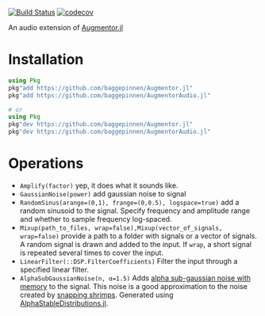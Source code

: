 [![Build Status](https://travis-ci.org/baggepinnen/AugmentorAudio.jl.svg?branch=master)](https://travis-ci.org/baggepinnen/AugmentorAudio.jl)
[![codecov](https://codecov.io/gh/baggepinnen/AugmentorAudio.jl/branch/master/graph/badge.svg)](https://codecov.io/gh/baggepinnen/AugmentorAudio.jl)

An audio extension of [Augmentor.jl](https://github.com/baggepinnen/Augmentor.jl)

# Installation

```julia
using Pkg
pkg"add https://github.com/baggepinnen/Augmentor.jl"
pkg"add https://github.com/baggepinnen/AugmentorAudio.jl"

# or
using Pkg
pkg"dev https://github.com/baggepinnen/Augmentor.jl"
pkg"dev https://github.com/baggepinnen/AugmentorAudio.jl"
```

# Operations
- `Amplify(factor)` yep, it does what it sounds like.
- `GaussianNoise(power)` add gaussian noise to signal
- `RandomSinus(arange=(0,1), frange=(0,0.5), logspace=true)` add a random sinusoid to the signal. Specify frequency and amplitude range and whether to sample frequency log-spaced.
- `Mixup(path_to_files, wrap=false),Mixup(vector_of_signals, wrap=false)` provide a path to a folder with signals or a vector of signals. A random signal is drawn and added to the input. If `wrap`, a short signal is repeated several times to cover the input.
- `LinearFilter(::DSP.FilterCoefficients)` Filter the input through a specified linear filter.
- `AlphaSubGaussianNoise(n, α=1.5)` Adds [alpha sub-gaussian noise with memory](https://arl.nus.edu.sg/twiki6/pub/ARL/BibEntries/SigProc2016RandomVariate.pdf) to the signal. This noise is a good approximation to the noise created by [snapping shrimps](https://en.wikipedia.org/wiki/Alpheidae). Generated using [AlphaStableDistributions.jl](https://github.com/org-arl/AlphaStableDistributions.jl).
